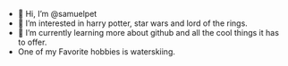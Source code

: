- 👋 Hi, I’m @samuelpet
- 👀 I’m interested in harry potter, star wars and lord of the rings.
- 🌱 I’m currently learning more about github and all the cool things it has to offer.
- One of my Favorite hobbies is waterskiing. 


<!---
samuelpet/samuelpet is a ✨ special ✨ repository because its `README.md` (this file) appears on your GitHub profile.
You can click the Preview link to take a look at your changes.
--->
